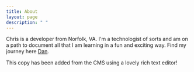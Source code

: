 ```yaml
---
title: About
layout: page
description: " "
---
```

Chris is a developer from Norfolk, VA. I'm a technologist of sorts and am on a path to document all that I am learning in a fun and exciting way. Find my journey here [Dan](https://www.chrishaddox.com "Chris's Actual Website"). 

This copy has been added from the CMS using a lovely rich text editor!